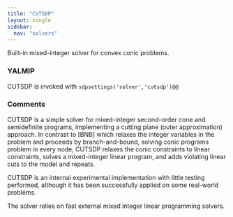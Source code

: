 ```yaml
---
title: "CUTSDP"
layout: single
sidebar:
  nav: "solvers"
---
```


Built-in mixed-integer solver for convex conic problems.

### YALMIP
CUTSDP is invoked with `sdpsettings('solver','cutsdp')@@`

### Comments

CUTSDP is a simple solver for mixed-integer second-order cone and semidefinite programs, implementing a cutting plane (outer approximation) approach. In contrast to [BNB] which relaxes the integer variables in the problem and proceeds by branch-and-bound, solving conic programs problem in every node, CUTSDP relaxes the conic constraints to linear constraints, solves a mixed-integer linear program, and adds violating linear cuts to the model and repeats.

CUTSDP is an internal experimental implementation with little testing performed, although it has been successfully applied on some real-world problems.

The solver relies on fast external mixed integer linear programming solvers.
